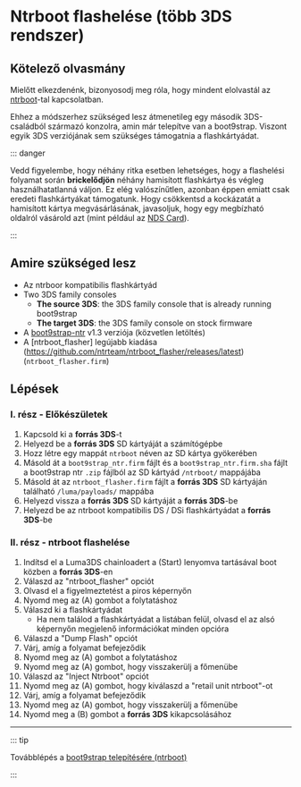 # Ntrboot flashelése (több 3DS rendszer)

## Kötelező olvasmány

Mielőtt elkezdenénk, bizonyosodj meg róla, hogy mindent elolvastál az [ntrboot](ntrboot)-tal kapcsolatban.

Ehhez a módszerhez szükséged lesz átmenetileg egy második 3DS-családból származó konzolra, amin már telepítve van a boot9strap. Viszont egyik 3DS verziójának sem szükséges támogatnia a flashkártyádat.

::: danger

Vedd figyelembe, hogy néhány ritka esetben lehetséges, hogy a flashelési folyamat során **brickelődjön** néhány hamisított flashkártya és végleg használhatatlanná váljon. Ez elég valószínűtlen, azonban éppen emiatt csak eredeti flashkártyákat támogatunk. Hogy csökkentsd a kockázatát a hamisított kártya megvásárlásának, javasoljuk, hogy egy megbízható oldalról vásárold azt (mint például az [NDS Card](https://www.nds-card.com/)).

:::

## Amire szükséged lesz

- Az ntrboor kompatibilis flashkártyád
- Two 3DS family consoles
  - **The source 3DS**: the 3DS family console that is already running boot9strap
  - **The target 3DS**: the 3DS family console on stock firmware
- A [boot9strap-ntr](https://github.com/SciresM/boot9strap/releases/download/1.3/boot9strap-1.3-ntr.zip) v1.3 verziója (közvetlen letöltés)
- A [ntrboot_flasher] legújabb kiadása (https://github.com/ntrteam/ntrboot_flasher/releases/latest) (`ntrboot_flasher.firm`)

## Lépések

### I. rész - Előkészületek

1. Kapcsold ki a **forrás 3DS**-t
2. Helyezd be a **forrás 3DS** SD kártyáját a számítógépbe
3. Hozz létre egy mappát `ntrboot` néven az SD kártya gyökerében
4. Másold át a `boot9strap_ntr.firm` fájlt és a `boot9strap_ntr.firm.sha` fájlt a boot9strap ntr `.zip` fájlból az SD kártyád `/ntrboot/` mappájába
5. Másold át az `ntrboot_flasher.firm` fájlt a **forrás 3DS** SD kártyáján található `/luma/payloads/` mappába
6. Helyezd vissza a **forrás 3DS** SD kártyáját a **forrás 3DS**-be
7. Helyezd be az ntrboot kompatibilis DS / DSi flashkártyádat a **forrás 3DS**-be

### II. rész - ntrboot flashelése

1. Indítsd el a Luma3DS chainloadert a (Start) lenyomva tartásával boot közben a **forrás 3DS**-en
2. Válaszd az "ntrboot_flasher" opciót
3. Olvasd el a figyelmeztetést a piros képernyőn
4. Nyomd meg az (A) gombot a folytatáshoz
5. Válaszd ki a flashkártyádat
   - Ha nem találod a flashkártyádat a listában felül, olvasd el az alsó képernyőn megjelenő információkat minden opcióra
6. Válaszd a "Dump Flash" opciót
7. Várj, amíg a folyamat befejeződik
8. Nyomd meg az (A) gombot a folytatáshoz
9. Nyomd meg az (A) gombot, hogy visszakerülj a főmenübe
10. Válaszd az "Inject Ntrboot" opciót
11. Nyomd meg az (A) gombot, hogy kiválaszd a "retail unit ntrboot"-ot
12. Várj, amíg a folyamat befejeződik
13. Nyomd meg az (A) gombot, hogy visszakerülj a főmenübe
14. Nyomd meg a (B) gombot a **forrás 3DS** kikapcsolásához

___

::: tip

Továbblépés a [boot9strap telepítésére (ntrboot)](installing-boot9strap-\(ntrboot\))

:::
